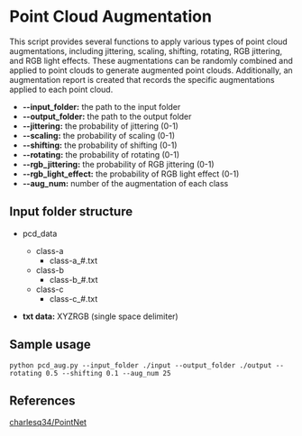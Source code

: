 # Point Cloud Augmentation

This script provides several functions to apply various types of point cloud augmentations, including jittering, scaling, shifting, rotating, RGB jittering, and RGB light effects. These augmentations can be randomly combined and applied to point clouds to generate augmented point clouds. Additionally, an augmentation report is created that records the specific augmentations applied to each point cloud.

- __--input_folder:__ the path to the input folder
- __--output_folder:__ the path to the output folder
- __--jittering:__ the probability of jittering (0-1)
- __--scaling:__ the probability of scaling (0-1)
- __--shifting:__ the probability of shifting (0-1)
- __--rotating:__ the probability of rotating (0-1)
- __--rgb_jittering:__ the probability of RGB jittering (0-1)
- __--rgb_light_effect:__ the probability of RGB light effect (0-1)
- __--aug_num:__ number of the augmentation of each class

 

## Input folder structure
* pcd_data
  * class-a
    * class-a_#.txt
  * class-b
    * class-b_#.txt
  * class-c
    * class-c_#.txt
    
* __txt data:__ XYZRGB (single space delimiter)

## Sample usage

```python pcd_aug.py --input_folder ./input --output_folder ./output --rotating 0.5 --shifting 0.1 --aug_num 25```

## References
[charlesq34/PointNet](https://github.com/charlesq34/pointnet) <br>
